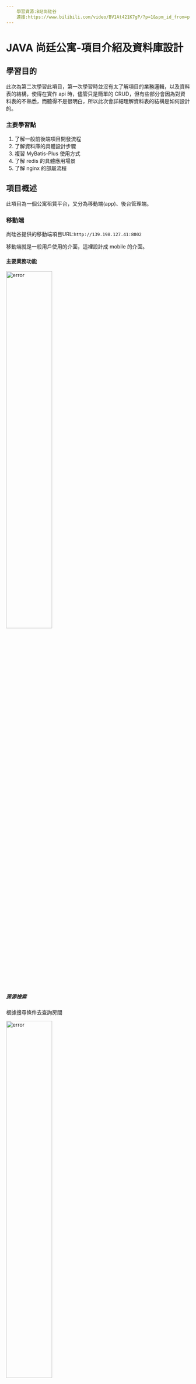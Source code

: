 ```yaml
---
    學習資源:B站尚硅谷
    連接:https://www.bilibili.com/video/BV1At421K7gP/?p=1&spm_id_from=pageDriver&vd_source=761768e2c11632de30fd3e6fab20e591
---
```

# JAVA 尚廷公寓-項目介紹及資料庫設計

## 學習目的

此次為第二次學習此項目，第一次學習時並沒有太了解項目的業務邏輯，以及資料表的結構，使得在實作 api 時，儘管只是簡單的 CRUD，但有些部分會因為對資料表的不熟悉，而聽得不是很明白，所以此次會詳細理解資料表的結構是如何設計的。

### 主要學習點

1. 了解一般前後端項目開發流程
2. 了解資料庫的具體設計步驟
3. 複習 MyBatis-Plus 使用方式
4. 了解 redis 的具體應用場景
5. 了解 nginx 的部屬流程

## 項目概述

此項目為一個公寓租賃平台，又分為移動端(app)、後台管理端。

### 移動端

尚硅谷提供的移動端項目URL:`http://139.198.127.41:8002`

移動端就是一般用戶使用的介面，這裡設計成 mobile 的介面。

#### 主要業務功能

<img src="img/Snipaste_2024-07-08_14-28-50.jpg" alt="error" style="width:50%"/>

##### 房源檢索

根據搜尋條件去查詢房間

<img src="img/Snipaste_2024-07-08_14-35-00.jpg" alt="error" style="width:50%"/>

##### 租約管理、瀏覽歷史

就是對應圖中的幾個功能。

<img src="img/Snipaste_2024-07-08_14-36-26.jpg" alt="error" style="width:50%"/>

而預約看房的功能，是放在房間頁面的，當點進去某間房間時，就會出現預約看房的按鈕。

<img src="img/Snipaste_2024-07-08_14-42-59.jpg" alt="error" style="width:50%"/>

### 後臺管理

#### 主要業務功能

尚硅谷提供的後台URL:`http://139.198.127.41:8001`

這裡功能比較多，但都不複雜，直接操作也能理解，比較需要注意的是屬性滿多的，要理解每個屬性的業務邏輯，以及「租賃管理」是少數真正涉及到使用者的功能。

**另外，這個項目的用戶似乎沒有房東、房客等身分別，租約是直接由後臺管理員建立給租客(用戶)的，而不是透過房東建立給租客這種形式。**

<img src="img/Snipaste_2024-07-08_14-45-32.jpg" alt="error" style="width:75%"/>

- 公寓資訊管理

 這個模組負責管理所有公寓的基本訊息，包括公寓名稱、地址、聯絡資訊等。管理員可以在這裡新增、編輯、刪除公寓資訊。

- 房間資訊管理

 本模組負責管理每個公寓內各個房間的詳細信息，包括房間號碼、戶型、面積、租金等。管理員可以在這裡進行房間資訊的新增、編輯和刪除。

- 公寓/房間屬性管理

 這個模組允許管理員定義公寓和房間的各種屬性，例如公寓和房間的配套設施，方便管理員在維護公寓資訊和房間資訊時進行選擇。

- 看房預約管理

 此模組用於管理使用者的看房預約請求。使用者可以在行動端提交看房預約，管理員可以在後台管理系統中查看和處理這些請求，以方便安排人員接待使用者。

- 租約管理

 這個模組用於管理租約的建立、修改和終止。管理員可以在這裡產生租約合同，並發送給用戶簽約。

- 後台系統使用者管理

 此模組用於管理後台系統的使用者帳戶訊息，管理員可以建立、編輯、刪除、停用帳戶資訊。

- 行動端用戶管理

 這個模組負責管理行動端用戶的資訊。管理員可以查看使用者訊息，處理帳戶相關問題。

### 核心業務邏輯流程

可以看到租約是由後臺管理員直接建立的，而非由房東對房客。

<img src="img/核心业务流程图.drawio.svg" alt="error" style="width:75%"/>

<img src="img/租约状态变化流程.drawio.svg" alt="error" style="width:75%"/>

## 項目開發流程

這裡介紹的是分工後的前後端分離開發流程，若是對於 side project 這種一人包辦的項目，目前是認為以下流程或許較順暢，下次會以此做看看。

step. 1: 創建初步產品原型。

step. 2: 根據原型使用 Figma 等工具設計 UI 介面。

step. 3: 根據產品原型及 UI 介面設計初步的資料表(概念、邏輯、物理模型)。

step. 4: 先把前端實現出來，並看看有沒有要修改的功能，然後微調資料庫結構。

step. 5: 實作後端 API。

## 資料庫設計

不具體介紹 E-R Model 那些概念。另外教學並沒有介紹正規化那些，但有使用到概念。

### 資料庫設計理論

通常傳統的資料庫設計會分為以下三個階段。

#### 概念模型設計

這階段只注重實體(Entity)與關係(Relationship)，並不探討更詳細的訊息，例如實體的屬性等等。

譬如對於一個選課系統而言，可以分析會涉及到的實體大概就是課程、老師、學生，而學生又會有所屬的班級。

<img src="img/Snipaste_2024-07-08_16-07-27.jpg" alt="error" style="width:75%"/>

#### 邏輯模型設計

此階段相比於概念模型，主要是包含了實體的具體細節(屬性等等)，以及關聯兩個實體的字段，或是中間表等等，但不會關注到具體的底層資料庫架構(譬如是使用MySQL還是Oracle)。

<img src="img/Snipaste_2024-07-08_16-12-15.jpg" alt="error" style="width:75%"/>

#### 物理模型設計

此階段相比於邏輯模型，主要是包含了具體的資料庫實現細節，譬如使用 MySQL 還是 Oracle，字段的類型，INDEX 等等。

<img src="img/Snipaste_2024-07-08_16-15-18.jpg" alt="error" style="width:75%"/>

### 項目資料庫設計實戰

所有 Table 都有 `create_time、update_time、is_deleted`，但這裡省略。

#### 概念模型設計

要做的第一件事是找實體有哪些，而教學中是根據前端頁面去找出實體的，個人認為這也是最直觀的方式，因此若要自己實現全端的話，還是先做出網站介面明確功能應該比較好。

##### 此項目的概念模型

先找出有哪些實體後，再去思考這些實體之間的關係。

**另外，房間與租約的關係為一對多，這是因為一個房間可能會有歷史租約，並非指的是一個房間同時租給多個用戶。**

<img src="img/Snipaste_2024-07-08_16-31-54.jpg" alt="error" style="width:75%"/>

#### 此項目的邏輯模型

這邊發生的問題及解決方式，看起來都是透過正規化即可解決的，教學中應該是直接省略了 1NF、2NF 等等的教學，直接說明結論。

##### 公寓信息

像是標籤這屬性是在邏輯模型階段，透過明確公寓的屬性時，才從屬性延伸成一個實體(Entity)的，個人認為對於這種屬性延伸成實體的情況，應該是無法在概念模型階段就發現，還是得等到邏輯模型確認屬性後透過正規化等方式才能發現。

- 圖片信息 Table: 項目中設計成此 Table 儲存者房間與公寓的圖片，因此需要一個字段「圖片所屬對象類型」來區分是房間還是公寓。

- 配套信息 Table: 與圖片 Table 同理，也需要一個字段來區分公寓房間。

- 標籤信息 Table: 同上。

<img src="img/Snipaste_2024-07-08_16-57-11.jpg" alt="error" style="width:75%"/>

找出公寓有哪些字段，也是根據原型，教學中是直接拿前端畫面，但目前我的認知所謂原型應該也是來自於 Figma 的設計頁面，應該不會是更抽象的描述。

另外關於房間價格的部分，教學裡說明不把此當作一個屬性，這是因為這個價格指的是這個公寓裡最低的房間價格，若假設這個公寓裡的房間價格有所變動，那這個屬性也要變動一次，比較麻煩，因此這裡採的方法是 call api 時再計算這個房間價格。

<img src="img/Snipaste_2024-07-08_17-00-26.jpg" alt="error" style="width:75%"/>

###### 雜費信息 Table

首先，一個公寓會有多個雜費項，而一個雜費項也可能對應到多個公寓，因此是多對多的關係，但一個雜費項名稱也會有多個雜費項值，而一個雜費項值也會對應到雜費項名稱，因此才會拆成這種結構。

下圖可看到，網費對應到多個雜費值，而也可能有一個雜費值對應到多個雜費名稱的情況。

但這種設計方式要關聯的表較多，影響效能，因此也不全然是所有場景都採用此種分表。

<img src="img/Snipaste_2024-07-08_17-45-41.jpg" alt="error" style="width:75%"/>

##### 房間信息

似乎沒什麼好補充的。

<img src="img/项目模型-逻辑模型-房间信息.drawio.svg" alt="error" style="width:75%"/>

##### 用戶信息

略。

##### 看房預約信息

略。

##### 租約信息

略。

##### 瀏覽歷史信息

略。

##### 後臺管理系統

略。

#### 物理模型設計

因為已經不具備任何邏輯上的概念，只是再具體決字段名、資料類型而已，故不紀錄。

## API 設計

略。
